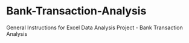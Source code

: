 # Bank-Transaction-Analysis
General Instructions for Excel Data Analysis Project - Bank Transaction Analysis
